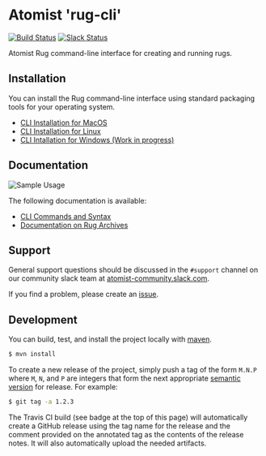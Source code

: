 # Atomist 'rug-cli'

[![Build Status](https://travis-ci.org/atomist/rug-cli.svg?branch=master)](https://travis-ci.org/atomist/rug-cli)
[![Slack Status](https://join.atomist.com/badge.svg)](https://join.atomist.com/)

Atomist Rug command-line interface for creating and running rugs.

## Installation

You can install the Rug command-line interface using standard
packaging tools for your operating system.

*   [CLI Installation for MacOS](https://github.com/atomist/homebrew-tap)
*   [CLI Installation for Linux](https://github.com/atomist/rug-cli/blob/master/docs/install-linux.md)
*   [CLI Intallation for Windows (Work in progress)](https://github.com/atomist/rug-cli/issues/6)

## Documentation

![Sample Usage](http://g.recordit.co/tetSHFqApJ.gif)

The following documentation is available:

*   [CLI Commands and Syntax](https://github.com/atomist/rug-cli/blob/master/docs/rug-cli.md)
*   [Documentation on Rug Archives](https://github.com/atomist/rug-cli/blob/master/docs/rug-archives.md)

## Support

General support questions should be discussed in the `#support`
channel on our community slack team
at [atomist-community.slack.com](https://join.atomist.com).

If you find a problem, please create an [issue][].

[issue]: https://github.com/atomist/rug-cli/issues

## Development

You can build, test, and install the project locally with [maven][].

[maven]: https://maven.apache.org/

```sh
$ mvn install
```

To create a new release of the project, simply push a tag of the form
`M.N.P` where `M`, `N`, and `P` are integers that form the next
appropriate [semantic version][semver] for release.  For example:

```sh
$ git tag -a 1.2.3
```

The Travis CI build (see badge at the top of this page) will
automatically create a GitHub release using the tag name for the
release and the comment provided on the annotated tag as the contents
of the release notes.  It will also automatically upload the needed
artifacts.

[semver]: http://semver.org
